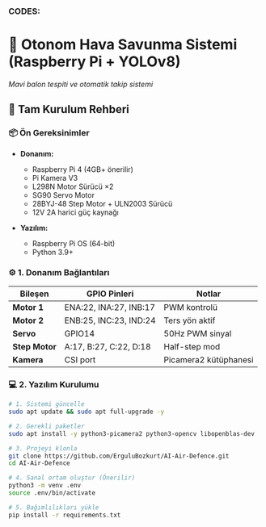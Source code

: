 ### CODES: ###
# 🚀 Otonom Hava Savunma Sistemi (Raspberry Pi + YOLOv8)
*Mavi balon tespiti ve otomatik takip sistemi*

## 🔧 Tam Kurulum Rehberi

### 📦 Ön Gereksinimler
- **Donanım:**
  - Raspberry Pi 4 (4GB+ önerilir)
  - Pi Kamera V3
  - L298N Motor Sürücü ×2
  - SG90 Servo Motor
  - 28BYJ-48 Step Motor + ULN2003 Sürücü
  - 12V 2A harici güç kaynağı

- **Yazılım:**
  - Raspberry Pi OS (64-bit)
  - Python 3.9+

### ⚙️ 1. Donanım Bağlantıları
| Bileşen       | GPIO Pinleri           | Notlar                |
|---------------|------------------------|-----------------------|
| **Motor 1**   | ENA:22, INA:27, INB:17 | PWM kontrolü          |
| **Motor 2**   | ENB:25, INC:23, IND:24 | Ters yön aktif        |
| **Servo**     | GPIO14                 | 50Hz PWM sinyal       |
| **Step Motor**| A:17, B:27, C:22, D:18 | Half-step mod         |
| **Kamera**    | CSI port               | Picamera2 kütüphanesi |

### 💻 2. Yazılım Kurulumu
```bash
# 1. Sistemi güncelle
sudo apt update && sudo apt full-upgrade -y

# 2. Gerekli paketler
sudo apt install -y python3-picamera2 python3-opencv libopenblas-dev

# 3. Projeyi klonla
git clone https://github.com/ErguluBozkurt/AI-Air-Defence.git
cd AI-Air-Defence

# 4. Sanal ortam oluştur (Önerilir)
python3 -m venv .env
source .env/bin/activate

# 5. Bağımlılıkları yükle
pip install -r requirements.txt
